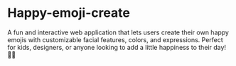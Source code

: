 # Happy-emoji-create
A fun and interactive web application that lets users create their own happy emojis with customizable facial features, colors, and expressions. Perfect for kids, designers, or anyone looking to add a little happiness to their day! 🎨😁
